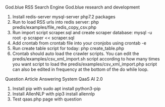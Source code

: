 God.blue RSS Search Engine
God.blue research and development

1. Install redis-server mysql-server php7.2 packages
2. Run to load RSS urls into redis server: php predis/examples/file_redis_copy_csv.php
3. Run import script scraper.sql and create scraper database: mysql -u root -p scraper << scraper.sql
4. Add crontab from crontab file into your cronjobs using crontab -e
5. Run create table script for today: php create_table.php
6. Crontab should auto load the crawler scripts. You can edit the predis/examples/csv_xml_import.sh script according to how many times you want script to load the predis/examples/csv_xml_import.php script can also be edited in frequency at the bottom of the do while loop.

Question Article Answering System QaaS AI 2.0

1. Install pip with sudo apt install python3-pip
2. Install AllenNLP with pip3 install allennlp
3. Test qaas.php page with question
